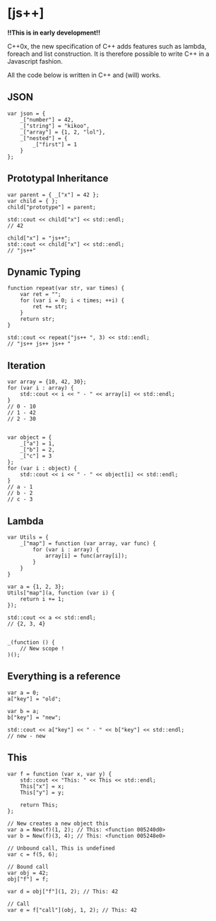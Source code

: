 [js++]
====

**!!This is in early development!!**

C++0x, the new specification of C++ adds features such as lambda, foreach and list construction. It is therefore possible to write C++ in a Javascript fashion.

All the code below is written in C++ and (will) works.

JSON
--------

	var json = {
		_["number"] = 42,
		_["string"] = "kikoo",
		_["array"] = {1, 2, "lol"},
		_["nested"] = {
			_["first"] = 1
		}
	};


Prototypal Inheritance
--------

	var parent = { _["x"] = 42 };
	var child = { };
	child["prototype"] = parent;

	std::cout << child["x"] << std::endl;
	// 42

	child["x"] = "js++";
	std::cout << child["x"] << std::endl;
	// "js++"


Dynamic Typing
---------

	function repeat(var str, var times) {
		var ret = "";
		for (var i = 0; i < times; ++i) {
			ret += str;
		}
		return str;
	}

	std::cout << repeat("js++ ", 3) << std::endl;
	// "js++ js++ js++ "


Iteration
-------------

	var array = {10, 42, 30};
	for (var i : array) {
		std::cout << i << " - " << array[i] << std::endl;
	}
	// 0 - 10
	// 1 - 42
	// 2 - 30


	var object = {
		_["a"] = 1,
		_["b"] = 2,
		_["c"] = 3
	};
	for (var i : object) {
		std::cout << i << " - " << object[i] << std::endl;
	}
	// a - 1
	// b - 2
	// c - 3
	

Lambda
--------------

	var Utils = {
		_["map"] = function (var array, var func) {
			for (var i : array) {
				array[i] = func(array[i]);
			}
		}
	}

	var a = {1, 2, 3};
	Utils["map"](a, function (var i) {
		return i += 1;
	});

	std::cout << a << std::endl;
	// {2, 3, 4}


	_(function () {
		// New scope !
	)();

Everything is a reference
-----------------

	var a = 0;
	a["key"] = "old";
	
	var b = a;
	b["key"] = "new";

	std::cout << a["key"] << " - " << b["key"] << std::endl;
	// new - new 

This 
-------

	var f = function (var x, var y) {
		std::cout << "This: " << This << std::endl;
		This["x"] = x;
		This["y"] = y;

		return This;
	};

	// New creates a new object this
	var a = New(f)(1, 2); // This: <function 005240d0>
	var b = New(f)(3, 4); // This: <function 005248e0>

	// Unbound call, This is undefined
	var c = f(5, 6);

	// Bound call
	var obj = 42;
	obj["f"] = f;

	var d = obj["f"](1, 2); // This: 42

	// Call
	var e = f["call"](obj, 1, 2); // This: 42
